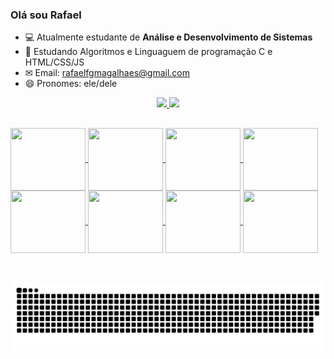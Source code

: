 ### Olá sou Rafael


- 💻 Atualmente estudante de **Análise e Desenvolvimento de Sistemas**
- 📖 Estudando Algoritmos e Linguaguem de programação C e HTML/CSS/JS
- ✉ Email: rafaelfgmagalhaes@gmail.com
- 😄 Pronomes: ele/dele

<div align="center">
  <a href="https://github.com/Rafaelfgmagahaes">
  <img height="180em" src="https://github-readme-stats.vercel.app/api?username=Rafaelfgmagalhaes&show_icons=true&theme=outrun&include_all_commits=true&count_private=true"/>
  <img height="180em" src="https://github-readme-stats.vercel.app/api/top-langs/?username=Rafaelfgmagalhaes&layout=compact&langs_count=7&theme=outrun"/>
</div>
  
##

<img align="center" height="100" width="120" src="https://cdn.jsdelivr.net/gh/devicons/devicon/icons/c/c-original.svg" />
<img align="center" height="100" width="120" src="https://cdn.jsdelivr.net/gh/devicons/devicon/icons/html5/html5-original-wordmark.svg" />
<img align="center" height="100" width="120" src="https://cdn.jsdelivr.net/gh/devicons/devicon/icons/css3/css3-original-wordmark.svg" />
<img align="center" height="100" width="120" src="https://cdn.jsdelivr.net/gh/devicons/devicon/icons/javascript/javascript-original.svg" />
<img align="center" height="100" width="120" src="https://cdn.jsdelivr.net/gh/devicons/devicon/icons/mysql/mysql-original-wordmark.svg" />
<img align="center" height="100" width="120" src="https://cdn.jsdelivr.net/gh/devicons/devicon/icons/windows8/windows8-original.svg" />
<img align="center" height="100" width="120" src="https://cdn.jsdelivr.net/gh/devicons/devicon/icons/msdos/msdos-original.svg" />
<img align="center" height="100" width="120" src="https://cdn.jsdelivr.net/gh/devicons/devicon/icons/linux/linux-original.svg" />
<div style="display: inline_block"><br>

##

  ![Snake animation](https://github.com/Rafaelfgmagalhaes/Rafaelfgmagalhaes/blob/output/github-contribution-grid-snake.svg)

 </div>
